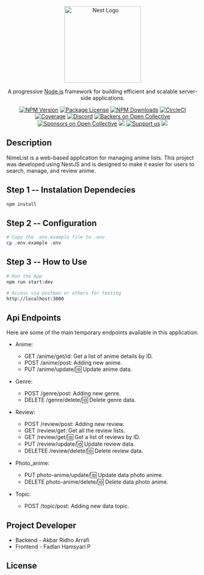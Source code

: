 <p align="center">
  <a href="http://nestjs.com/" target="blank"><img src="https://nestjs.com/img/logo-small.svg" width="200" alt="Nest Logo" /></a>
</p>

[circleci-image]: https://img.shields.io/circleci/build/github/nestjs/nest/master?token=abc123def456
[circleci-url]: https://circleci.com/gh/nestjs/nest

  <p align="center">A progressive <a href="http://nodejs.org" target="_blank">Node.js</a> framework for building efficient and scalable server-side applications.</p>
    <p align="center">
<a href="https://www.npmjs.com/~nestjscore" target="_blank"><img src="https://img.shields.io/npm/v/@nestjs/core.svg" alt="NPM Version" /></a>
<a href="https://www.npmjs.com/~nestjscore" target="_blank"><img src="https://img.shields.io/npm/l/@nestjs/core.svg" alt="Package License" /></a>
<a href="https://www.npmjs.com/~nestjscore" target="_blank"><img src="https://img.shields.io/npm/dm/@nestjs/common.svg" alt="NPM Downloads" /></a>
<a href="https://circleci.com/gh/nestjs/nest" target="_blank"><img src="https://img.shields.io/circleci/build/github/nestjs/nest/master" alt="CircleCI" /></a>
<a href="https://coveralls.io/github/nestjs/nest?branch=master" target="_blank"><img src="https://coveralls.io/repos/github/nestjs/nest/badge.svg?branch=master#9" alt="Coverage" /></a>
<a href="https://discord.gg/G7Qnnhy" target="_blank"><img src="https://img.shields.io/badge/discord-online-brightgreen.svg" alt="Discord"/></a>
<a href="https://opencollective.com/nest#backer" target="_blank"><img src="https://opencollective.com/nest/backers/badge.svg" alt="Backers on Open Collective" /></a>
<a href="https://opencollective.com/nest#sponsor" target="_blank"><img src="https://opencollective.com/nest/sponsors/badge.svg" alt="Sponsors on Open Collective" /></a>
  <a href="https://paypal.me/kamilmysliwiec" target="_blank"><img src="https://img.shields.io/badge/Donate-PayPal-ff3f59.svg"/></a>
    <a href="https://opencollective.com/nest#sponsor"  target="_blank"><img src="https://img.shields.io/badge/Support%20us-Open%20Collective-41B883.svg" alt="Support us"></a>
  <a href="https://twitter.com/nestframework" target="_blank"><img src="https://img.shields.io/twitter/follow/nestframework.svg?style=social&label=Follow"></a>
</p>
  <!--[![Backers on Open Collective](https://opencollective.com/nest/backers/badge.svg)](https://opencollective.com/nest#backer)
  [![Sponsors on Open Collective](https://opencollective.com/nest/sponsors/badge.svg)](https://opencollective.com/nest#sponsor)-->

## Description

NimeList is a web-based application for managing anime lists. This project was developed using NestJS and is designed to make it easier for users to search, manage, and review anime.

## Step 1 -- Instalation Dependecies

```bash
npm install
```

## Step 2 -- Configuration

```bash
# Copy the .env.example file to .env
cp .env.example .env
```

## Step 3 -- How to Use

```bash
# Run the App
npm run start:dev

# Access via postman or others for testing 
http://localhost:3000
```

## Api Endpoints

Here are some of the main temporary endpoints available in this application:

- Anime:
  - GET /anime/get/id: Get a list of anime details by ID.
  - POST /anime/post: Adding new anime.
  - PUT /anime/update/:id: Update anime data.

- Genre:
  - POST /genre/post: Adding new genre.
  - DELETE /genre/delete/:id: Delete genre data.

- Review:
  - POST /review/post: Adding new review.
  - GET /review/get: Get all the review lists.
  - GET /review/get/:id: Get a list of reviews by ID.
  - PUT /review/update/:id: Update review data.
  - DELETEE /review/delete/:id: Delete review data.

- Photo_anime:
  - PUT photo-anime/update/:id: Update data photo anime.
  - DELETE photo-anime/delete/:id: Delete data photo anime.

- Topic:
  - POST /topic/post: Adding new data topic.

## Project Developer

- Backend - Akbar Ridho Arrafi
- Frontend - Fadlan Hamsyari P

## License
